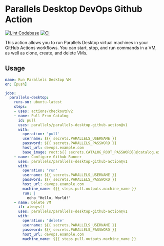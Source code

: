 # Parallels Desktop DevOps Github Action

[![Lint Codebase](https://github.com/Parallels/parallels-desktop-github-action/actions/workflows/linter.yml/badge.svg)](https://github.com/Parallels/parallels-desktop-github-action/actions/workflows/linter.yml)
[![CI](https://github.com/Parallels/parallels-desktop-github-action/actions/workflows/ci.yml/badge.svg)](https://github.com/Parallels/parallels-desktop-github-action/actions/workflows/ci.yml)

This action allows you to run Parallels Desktop virtual machines in your GitHub
Actions workflows. You can start, stop, and run commands in a VM, as well as
clone, create, and delete VMs.

## Usage

```yaml
name: Run Parallels Desktop VM
on: [push]

jobs:
  parallels-desktop:
    runs-on: ubuntu-latest
    steps:
    - uses: actions/checkout@v2
    - name: Pull From Catalog
      id: pull
      uses: parallels/parallels-desktop-github-action@v1
      with:
        operation: 'pull'
        username: ${{ secrets.PARALLELS_USERNAME }}
        password: ${{ secrets.PARALLELS_PASSWORD }}
        host_url: devops.example.com
        base_image: root:${{ secrets.CATALOG_ROOT_PASSWORD}}@catalog.example.com/mac-github-runner/v1
    - name: Configure Github Runner
      uses: parallels/parallels-desktop-github-action@v1
      with:
        operation: 'run'
        username: ${{ secrets.PARALLELS_USERNAME }}
        password: ${{ secrets.PARALLELS_PASSWORD }}
        host_url: devops.example.com
        machine_name: ${{ steps.pull.outputs.machine_name }}
        run: |
          echo "Hello, World!"
    - name: Delete VM
      if: always()
      uses: parallels/parallels-desktop-github-action@v1
      with:
        operation: 'delete'
        username: ${{ secrets.PARALLELS_USERNAME }}
        password: ${{ secrets.PARALLELS_PASSWORD }}
        host_url: devops.example.com
        machine_name: ${{ steps.pull.outputs.machine_name }}
```
